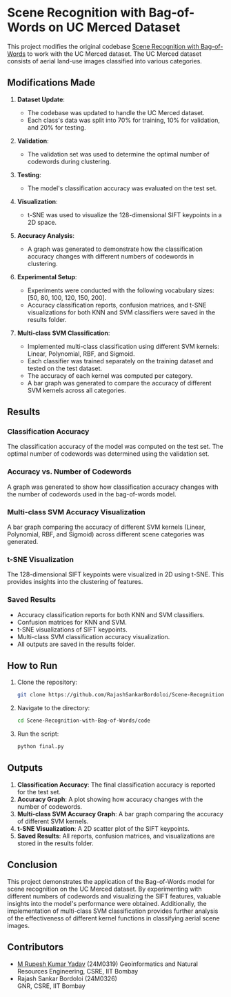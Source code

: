 # Scene Recognition with Bag-of-Words on UC Merced Dataset

This project modifies the original codebase [Scene Recognition with Bag-of-Words](https://github.com/lionelmessi6410/Scene-Recognition-with-Bag-of-Words) to work with the UC Merced dataset. The UC Merced dataset consists of aerial land-use images classified into various categories.

## Modifications Made

1. **Dataset Update**:
   - The codebase was updated to handle the UC Merced dataset.
   - Each class's data was split into 70% for training, 10% for validation, and 20% for testing.

2. **Validation**:
   - The validation set was used to determine the optimal number of codewords during clustering.

3. **Testing**:
   - The model's classification accuracy was evaluated on the test set.

4. **Visualization**:
   - t-SNE was used to visualize the 128-dimensional SIFT keypoints in a 2D space.

5. **Accuracy Analysis**:
   - A graph was generated to demonstrate how the classification accuracy changes with different numbers of codewords in clustering.

6. **Experimental Setup**:
   - Experiments were conducted with the following vocabulary sizes: [50, 80, 100, 120, 150, 200].
   - Accuracy classification reports, confusion matrices, and t-SNE visualizations for both KNN and SVM classifiers were saved in the results folder.

7. **Multi-class SVM Classification**:
   - Implemented multi-class classification using different SVM kernels: Linear, Polynomial, RBF, and Sigmoid.
   - Each classifier was trained separately on the training dataset and tested on the test dataset.
   - The accuracy of each kernel was computed per category.
   - A bar graph was generated to compare the accuracy of different SVM kernels across all categories.

## Results

### Classification Accuracy
The classification accuracy of the model was computed on the test set. The optimal number of codewords was determined using the validation set.

### Accuracy vs. Number of Codewords
A graph was generated to show how classification accuracy changes with the number of codewords used in the bag-of-words model.

### Multi-class SVM Accuracy Visualization
A bar graph comparing the accuracy of different SVM kernels (Linear, Polynomial, RBF, and Sigmoid) across different scene categories was generated.

### t-SNE Visualization
The 128-dimensional SIFT keypoints were visualized in 2D using t-SNE. This provides insights into the clustering of features.

### Saved Results
- Accuracy classification reports for both KNN and SVM classifiers.
- Confusion matrices for KNN and SVM.
- t-SNE visualizations of SIFT keypoints.
- Multi-class SVM classification accuracy visualization.
- All outputs are saved in the results folder.

## How to Run

1. Clone the repository:
   ```bash
   git clone https://github.com/RajashSankarBordoloi/Scene-Recognition-with-Bag-of-Words-master.git
   ```

2. Navigate to the directory:
   ```bash
   cd Scene-Recognition-with-Bag-of-Words/code
   ```

3. Run the script:
   ```bash
   python final.py
   ```

## Outputs

1. **Classification Accuracy**: The final classification accuracy is reported for the test set.
2. **Accuracy Graph**: A plot showing how accuracy changes with the number of codewords.
3. **Multi-class SVM Accuracy Graph**: A bar graph comparing the accuracy of different SVM kernels.
4. **t-SNE Visualization**: A 2D scatter plot of the SIFT keypoints.
5. **Saved Results**: All reports, confusion matrices, and visualizations are stored in the results folder.

## Conclusion
This project demonstrates the application of the Bag-of-Words model for scene recognition on the UC Merced dataset. By experimenting with different numbers of codewords and visualizing the SIFT features, valuable insights into the model's performance were obtained. Additionally, the implementation of multi-class SVM classification provides further analysis of the effectiveness of different kernel functions in classifying aerial scene images.

## Contributors
- [M Rupesh Kumar Yadav](https://github.com/Rupesh4604) (24M0319)
  Geoinformatics and Natural Resources Engineering, CSRE, IIT Bombay  
- Rajash Sankar Bordoloi (24M0326)  
  GNR, CSRE, IIT Bombay

